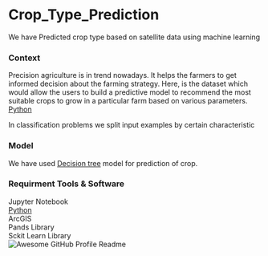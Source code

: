 # Crop_Type_Prediction
We have Predicted  crop type  based on satellite data using machine learning 
<h3> Context </h3>
<div> Precision agriculture is in trend nowadays. It helps the farmers to get informed decision about the farming strategy. Here, is the dataset which would allow the users to build a predictive model to recommend the most suitable crops to grow in a particular farm based on various parameters.</div>
<a class="python" title="Python" href="/python">Python</a>

In classification problems we split input examples by certain characteristic
<h3> Model </h3>
<div> We have used  <a href='https://www.geeksforgeeks.org/decision-tree/'>Decision tree</a> model for prediction of crop.  </div>
<h3> Requirment Tools & Software </h3>
<div> Jupyter Notebook </div>
<div><a class="python" title="Python" href="/python">Python</a>  </div>
<div> ArcGIS </div>
<div> Pands Library </div>
<div> Sckit Learn Library</div>
<img alt="Awesome GitHub Profile Readme" src="assets/agpr.gif"> </img>

